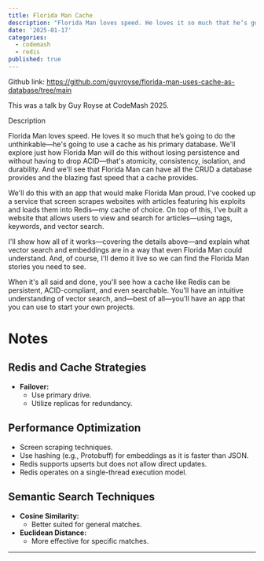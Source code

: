 ```yaml
---
title: Florida Man Cache
description: "Florida Man loves speed. He loves it so much that he’s going to do the unthinkable—he's going to use a cache as his primary database. We'll explore just how Florida Man will do this without losing persistence and without having to drop ACID—that's atomicity, consistency, isolation, and durability. And we'll see that Florida Man can have all the CRUD a database provides and the blazing fast speed that a cache provides. We'll do this with an app that would make Florida Man proud. I've cooked up a service that screen scrapes websites with articles featuring his exploits and loads them into Redis—my cache of choice. On top of this, I've built a website that allows users to view and search for articles—using tags, keywords, and vector search. I'll show how all of it works—covering the details above—and explain what vector search and embeddings are in a way that even Florida Man could understand. And, of course, I'll demo it live so we can find the Florida Man stories you need to see. When it's all said and done, you'll see how a cache like Redis can be persistent, ACID-compliant, and even searchable. You'll have an intuitive understanding of vector search, and—best of all—you'll have an app that you can use to start your own projects. "
date: '2025-01-17'
categories:
  - codemash
  - redis
published: true
---
```


Github link: https://github.com/guyroyse/florida-man-uses-cache-as-database/tree/main

This was a talk by Guy Royse at CodeMash 2025.

Description

Florida Man loves speed. He loves it so much that he’s going to do the unthinkable—he's going to use a cache as his primary database. We'll explore just how Florida Man will do this without losing persistence and without having to drop ACID—that's atomicity, consistency, isolation, and durability. And we'll see that Florida Man can have all the CRUD a database provides and the blazing fast speed that a cache provides.

We'll do this with an app that would make Florida Man proud. I've cooked up a service that screen scrapes websites with articles featuring his exploits and loads them into Redis—my cache of choice. On top of this, I've built a website that allows users to view and search for articles—using tags, keywords, and vector search.

I'll show how all of it works—covering the details above—and explain what vector search and embeddings are in a way that even Florida Man could understand. And, of course, I'll demo it live so we can find the Florida Man stories you need to see.

When it's all said and done, you'll see how a cache like Redis can be persistent, ACID-compliant, and even searchable. You'll have an intuitive understanding of vector search, and—best of all—you'll have an app that you can use to start your own projects.

# Notes

## Redis and Cache Strategies

- **Failover:**
  - Use primary drive.
  - Utilize replicas for redundancy.

## Performance Optimization

- Screen scraping techniques.
- Use hashing (e.g., Protobuff) for embeddings as it is faster than JSON.
- Redis supports upserts but does not allow direct updates.
- Redis operates on a single-thread execution model.

## Semantic Search Techniques

- **Cosine Similarity:**
  - Better suited for general matches.
- **Euclidean Distance:**
  - More effective for specific matches.

---




